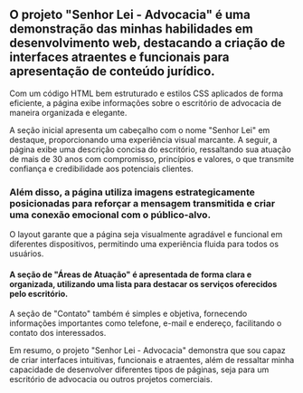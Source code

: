 ## O projeto "Senhor Lei - Advocacia" é uma demonstração das minhas habilidades em desenvolvimento web, destacando a criação de interfaces atraentes e funcionais para apresentação de conteúdo jurídico. 

Com um código HTML bem estruturado e estilos CSS aplicados de forma eficiente, a página exibe informações sobre o escritório de advocacia de maneira organizada e elegante.

A seção inicial apresenta um cabeçalho com o nome "Senhor Lei" em destaque, proporcionando uma experiência visual marcante. A seguir, a página exibe uma descrição concisa do escritório, ressaltando sua atuação de mais de 30 anos com compromisso, princípios e valores, o que transmite confiança e credibilidade aos potenciais clientes.

### Além disso, a página utiliza imagens estrategicamente posicionadas para reforçar a mensagem transmitida e criar uma conexão emocional com o público-alvo. 

O layout garante que a página seja visualmente agradável e funcional em diferentes dispositivos, permitindo uma experiência fluida para todos os usuários.

#### A seção de "Áreas de Atuação" é apresentada de forma clara e organizada, utilizando uma lista para destacar os serviços oferecidos pelo escritório. 
A seção de "Contato" também é simples e objetiva, fornecendo informações importantes como telefone, e-mail e endereço, facilitando o contato dos interessados.

Em resumo, o projeto "Senhor Lei - Advocacia" demonstra que sou capaz de criar interfaces intuitivas, funcionais e atraentes, além de ressaltar minha capacidade de desenvolver diferentes tipos de páginas, seja para um escritório de advocacia ou outros projetos comerciais.
